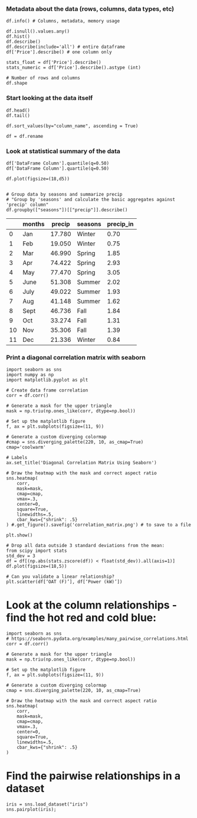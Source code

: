 ### Metadata about the data (rows, columns, data types, etc)
~~~
df.info() # Columns, metadata, memory usage

df.isnull().values.any()
df.hist()
df.describe()
df.describe(include='all') # entire dataframe
df['Price'].describe() # one column only

stats_float = df['Price'].describe()
stats_numeric = df['Price'].describe().astype (int)

# Number of rows and columns
df.shape
~~~

### Start looking at the data itself 
~~~
df.head()
df.tail()

df.sort_values(by="column_name", ascending = True)

df = df.rename
~~~

### Look at statistical summary of the data
~~~
df['DataFrame Column'].quantile(q=0.50)
df['DataFrame Column'].quartile(q=0.50)

df.plot(figsize=(18,d5))


# Group data by seasons and summarize precip 
# "Group by 'seasons' and calculate the basic aggregates against 'precip' column"
df.groupby(["seasons"])[["precip"]].describe()
~~~
||months|precip|seasons|precip_in|
|--- |--- |--- |--- |--- |
|0|Jan|17.780|Winter|0.70|
|1|Feb|19.050|Winter|0.75|
|2|Mar|46.990|Spring|1.85|
|3|Apr|74.422|Spring|2.93|
|4|May|77.470|Spring|3.05|
|5|June|51.308|Summer|2.02|
|6|July|49.022|Summer|1.93|
|7|Aug|41.148|Summer|1.62|
|8|Sept|46.736|Fall|1.84|
|9|Oct|33.274|Fall|1.31|
|10|Nov|35.306|Fall|1.39|
|11|Dec|21.336|Winter|0.84|

### Print a diagonal correlation matrix with seaborn
~~~
import seaborn as sns
import numpy as np
import matplotlib.pyplot as plt

# Create data frame correlation
corr = df.corr()

# Generate a mask for the upper triangle
mask = np.triu(np.ones_like(corr, dtype=np.bool))

# Set up the matplotlib figure
f, ax = plt.subplots(figsize=(11, 9))

# Generate a custom diverging colormap
#cmap = sns.diverging_palette(220, 10, as_cmap=True)
cmap='coolwarm'

# Labels
ax.set_title('Diagonal Correlation Matrix Using Seaborn')

# Draw the heatmap with the mask and correct aspect ratio
sns.heatmap(
    corr, 
    mask=mask, 
    cmap=cmap, 
    vmax=.3, 
    center=0,
    square=True, 
    linewidths=.5, 
    cbar_kws={"shrink": .5}
) #.get_figure().savefig('correlation_matrix.png') # to save to a file

plt.show()

~~~

~~~
# Drop all data outside 3 standard deviations from the mean:
from scipy import stats
std_dev = 3
df = df[(np.abs(stats.zscore(df)) < float(std_dev)).all(axis=1)]
df.plot(figsize=(18,5))

# Can you validate a linear relationship?
plt.scatter(df[‘OAT (F)’], df[‘Power (kW)’])

~~~

# Look at the column relationships - find the hot red and cold blue:
~~~
import seaborn as sns
# https://seaborn.pydata.org/examples/many_pairwise_correlations.html
corr = df.corr()

# Generate a mask for the upper triangle
mask = np.triu(np.ones_like(corr, dtype=np.bool))

# Set up the matplotlib figure
f, ax = plt.subplots(figsize=(11, 9))

# Generate a custom diverging colormap
cmap = sns.diverging_palette(220, 10, as_cmap=True)

# Draw the heatmap with the mask and correct aspect ratio
sns.heatmap(
    corr, 
    mask=mask, 
    cmap=cmap, 
    vmax=.3, 
    center=0,
    square=True, 
    linewidths=.5, 
    cbar_kws={"shrink": .5}
)
~~~~

# Find the pairwise relationships in a dataset
~~~
iris = sns.load_dataset("iris")
sns.pairplot(iris);
~~~
